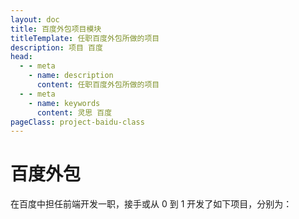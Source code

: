 ```yaml
---
layout: doc
title: 百度外包项目模块
titleTemplate: 任职百度外包所做的项目
description: 项目 百度
head:
  - - meta
    - name: description
      content: 任职百度外包所做的项目
  - - meta
    - name: keywords
      content: 灵思 百度
pageClass: project-baidu-class
---
```


# 百度外包

在百度中担任前端开发一职，接手或从 0 到 1 开发了如下项目，分别为：

<BlogLis :items="[
  {
    title: '图业融合',
    link: '/project/baidu/layer/',
    description: `<p>政企利通交通研究院内部员工使用的项目，只能内网连接，外部无法访问。</p><p>该项目主要分为多个图层组合，用于查看道路的结构物与告警、结构物的病害情况、道路的轴载程度等，每个图层负责和反应的情况都不一样。</p>`,
  },
  {
    title: '佛开',
    link: '/project/baidu/fokai/LED/',
    description: `<p>政企利通交通研究院旗下子公司佛开公司内部员工使用的项目，只能内网访问。</p>
    <p>该项目分为两个模块，一个是平台端，为用户提供设备设施；结构物的各项数据展示。</p><p>一个是 \`LED\` 屏，展示佛开高速路的路线与扎点，根据特定颜色反应拥堵情况。</p>`,
  },
]" />
